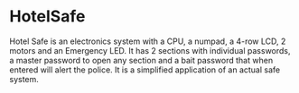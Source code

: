 # HotelSafe
Hotel Safe is an electronics system with a CPU, a numpad, a 4-row LCD, 2 motors and an Emergency LED. It has 2 sections with individual passwords, a master password to open any section and a bait password that when entered will alert the police. It is a simplified application of an actual safe system.
